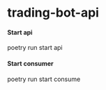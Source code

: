 # trading-bot-api

#### Start api

poetry run start api

#### Start consumer

poetry run start consume
